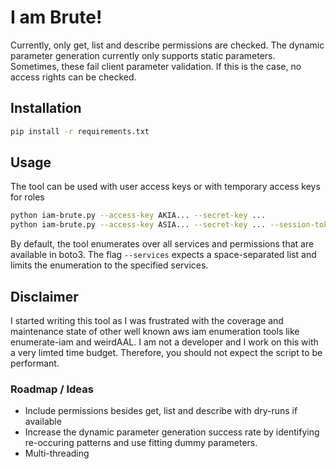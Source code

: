 # I am Brute!
Currently, only get, list and describe permissions are checked. The dynamic parameter generation currently only supports static parameters. Sometimes, these fail client parameter validation. If this is the case, no access rights can be checked. 

## Installation
```bash
pip install -r requirements.txt
```

## Usage
The tool can be used with user access keys or with temporary access keys for roles
```bash
python iam-brute.py --access-key AKIA... --secret-key ...
python iam-brute.py --access-key ASIA... --secret-key ... --session-token ey...
```

By default, the tool enumerates over all services and permissions that are available in boto3. The flag `--services` expects a space-separated list and limits the enumeration to the specified services.


## Disclaimer
I started writing this tool as I was frustrated with the coverage and maintenance state of other well known aws iam enumeration tools like enumerate-iam and weirdAAL. I am not a developer and I work on this with a very limted time budget. Therefore, you should not expect the script to be performant.

### Roadmap / Ideas
- Include permissions besides get, list and describe with dry-runs if available
- Increase the dynamic parameter generation success rate by identifying re-occuring patterns and use fitting dummy parameters. 
- Multi-threading  
